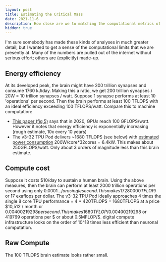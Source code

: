```yaml
---
layout: post
title: Estimating the Critical Mass
date: 2021-11-6
description: How close are we to matching the computational metrics of the brain?
hidden: true
---
```


I'm sure somebody has made these kinds of analyses in much greater detail, but I wanted to get a sense of the computational limits that we are presently at. Many of the numbers are pulled out of the internet without serious effort; others are (explicitly) made-up.

## Energy efficiency

At its developed peak, the brain might have 200 trillion synapses and consume 1760 kJ/day. Making this a ratio, we get 200 trillion synapses / 20W = 10 trillion synapses / watt. Suppose 1 synapse performs at least 10 'operations' per second. Then the brain performs at least 100 TFLOPS with an ideal efficiency exceeding 100 TFLOPS/watt. Compare this to machine computation:

- [This paper (fig 5)](https://arxiv.org/pdf/1911.11313.pdf) says that in 2020, GPUs reach 100 GFLOPS/watt. However it notes that energy efficiency is exponentially increasing (rough estimate, 10x every 10 years)
- The v3-32 TPU Pod delivers ~1680 TFLOPS (see below) with [estimated power consumption](https://www.nextplatform.com/2018/05/10/tearing-apart-googles-tpu-3-0-ai-coprocessor/) 200W/core\*32cores = 6.4kW. This makes about 250GFLOPS/watt. Only about 3 orders of magnitude less than this brain estimate.

## Compute cost

Suppose it costs $10/day to sustain a human brain. Using the above measures, then the brain can perform at least 2000 trillion operations per second using only $0.0001... for a single second. This makes 17280000 TFLOP/$ or 17 exaflops per dollar. The v3-32 TPU Pod ideally approaches 4 times the single 8 core TPU performance = 4 \* 420TFLOPS = 1680TFLOPS at a price $10,512 / month or $0.00400219298 per second. This makes 1680TFLOP/$0.00400219298 or 419769 operations per $ or about 0.5MFLOP/$. digital compute infrastructure looks on the order of 10^18 times less efficient than neuronal computation.

## Raw Compute

The 100 TFLOPS brain estimate looks rather small.
